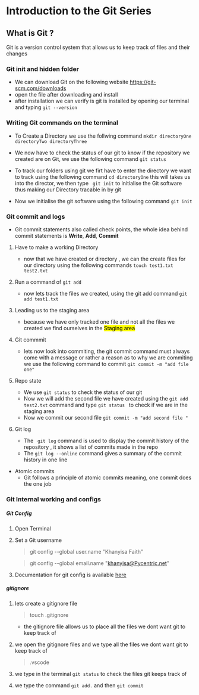 # Introduction to the Git Series 
## What is Git  ?
Git is a  version control system that allows us to keep track of files and their changes
 ### Git init and hidden folder 
 - We can download Git on the following website <https://git-scm.com/downloads>
 - open the file after downloading and install 
 - after installation we can verify is git is installed by opening our terminal and typing ` git --version `
 ### Writing Git commands on the terminal 
 - To Create a Directory we use the follwing command 
  ` mkdir directoryOne directoryTwo directoryThree `

  - We now have to check the status of our git to know if the repository we created are on Git, we use the following command ` git status `

  - To track our folders using git we firt have to enter the directory we want to track using the following command `cd directoryOne` this will takes us into the director, we then type ` git init` to initialise the Git software thus making our Directory tracable in by git 

  - Now we initialise the git software using the following command `git init `

  ### Git commit and logs  
  - Git commit statements also called check points, the whole idea behind commit statements is **Write**, **Add**, **Commit**
  1. Have to make a working Directory 
     - now that we have created or directory , we can the create files for our directory using the following commands ` touch test1.txt  test2.txt `
     
  1. Run a command of ` git add `
     - now lets track the files we created, using the git add command ` git add test1.txt `
  1. Leading us to the staging area
     - because we have only tracked one file and not all the files we created we find ourselves in the <mark> Staging area</mark>

  1. Git commmit  
      - lets now look into commiting, the git commit command must always come with a message or rather a reason as to why we are commiting 
      we use the following command to commit ` git commit -m "add file one" ` 

1.  Repo state 
     - We use `git status` to check the status of our git 
     - Now we will add the second file we have created using the ` git add test2.txt ` command  and  type `git status ` to check if we are in the staging area 
     - Now we commit our second file ` git commit -m "add second file " `

1. Git log 
   - The ` git log` command is used to display the commit history of the repository , it shows a list of commits made in the repo 
   - The ` git log --online ` command gives a summary of the commit history in one line 

- Atomic commits 
   - Git follows a principle of atomic commits meaning, one commit does the one job 
   


### Git Internal working and configs 

##### Git Config 
1. Open Terminal
1. Set a Git username 
   > git config --global user.name  "Khanyisa Faith"
   

   >git config --global email.name "khanyisa@Pycentric.net" 
1. Documentation for git config is available [here](https://git-scm.com/docs/git-config)

##### gitignore 
1. lets create a gitignore file 
    > touch .gitignore
    - the gitignore file allows us to place all the files we dont want git to keep track of 

2. we open the gitignore files and we type all the files we dont want git to keep track of 
     > .vscode 

3. we type in the terminal ` git status `  to check the files git keeps track of 
4. we type the command `git add.` and then `git commit`





   






 



